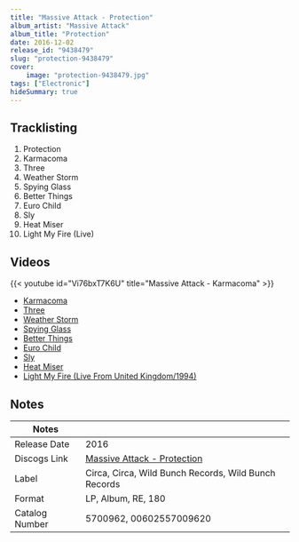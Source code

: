 ```yaml
---
title: "Massive Attack - Protection"
album_artist: "Massive Attack"
album_title: "Protection"
date: 2016-12-02
release_id: "9438479"
slug: "protection-9438479"
cover:
    image: "protection-9438479.jpg"
tags: ["Electronic"]
hideSummary: true
---
```


## Tracklisting
1. Protection
2. Karmacoma
3. Three
4. Weather Storm
5. Spying Glass
6. Better Things
7. Euro Child
8. Sly
9. Heat Miser
10. Light My Fire (Live)

## Videos
{{< youtube id="Vi76bxT7K6U" title="Massive Attack - Karmacoma" >}}
- [Karmacoma](https://www.youtube.com/watch?v=GuAwIatmN3U)
- [Three](https://www.youtube.com/watch?v=AoYKjCCOqbk)
- [Weather Storm](https://www.youtube.com/watch?v=lTGjFpjOIP8)
- [Spying Glass](https://www.youtube.com/watch?v=ETsyfeQcxEQ)
- [Better Things](https://www.youtube.com/watch?v=M-muSqqvFio)
- [Euro Child](https://www.youtube.com/watch?v=vUceCfTQhow)
- [Sly](https://www.youtube.com/watch?v=WLsrYGHuduo)
- [Heat Miser](https://www.youtube.com/watch?v=cjHg_vysMBU)
- [Light My Fire (Live From United Kingdom/1994)](https://www.youtube.com/watch?v=8y3MVfRJ9WA)

## Notes

| Notes          |             |
| ---------------| ----------- |
| Release Date   | 2016 |
| Discogs Link   | [Massive Attack - Protection](https://www.discogs.com/release/9438479) |
| Label          | Circa, Circa, Wild Bunch Records, Wild Bunch Records |
| Format         | LP, Album, RE, 180 |
| Catalog Number | 5700962, 00602557009620 |

